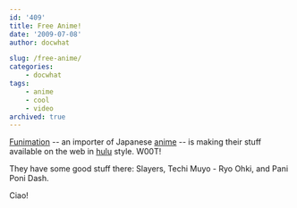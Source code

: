 ```yaml
---
id: '409'
title: Free Anime!
date: '2009-07-08'
author: docwhat

slug: /free-anime/
categories:
    - docwhat
tags:
    - anime
    - cool
    - video
archived: true
---
```


[Funimation](http://funimation.com/video/) -- an importer of Japanese
[anime](http://en.wikipedia.org/wiki/Anime) -- is making their stuff available
on the web in [hulu](http://hulu.com/) style. W00T!

They have some good stuff there: Slayers, Techi Muyo - Ryo Ohki, and Pani Poni
Dash.

<!-- more -->

Ciao!
